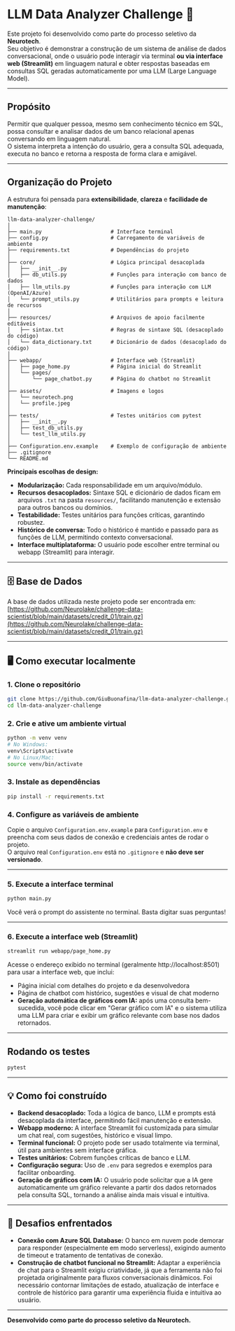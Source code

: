 # LLM Data Analyzer Challenge 🤖

Este projeto foi desenvolvido como parte do processo seletivo da **Neurotech**.  
Seu objetivo é demonstrar a construção de um sistema de análise de dados conversacional, onde o usuário pode interagir via terminal **ou via interface web (Streamlit)** em linguagem natural e obter respostas baseadas em consultas SQL geradas automaticamente por uma LLM (Large Language Model).

---

## Propósito

Permitir que qualquer pessoa, mesmo sem conhecimento técnico em SQL, possa consultar e analisar dados de um banco relacional apenas conversando em linguagem natural.  
O sistema interpreta a intenção do usuário, gera a consulta SQL adequada, executa no banco e retorna a resposta de forma clara e amigável.

---

## Organização do Projeto

A estrutura foi pensada para **extensibilidade**, **clareza** e **facilidade de manutenção**:

```
llm-data-analyzer-challenge/
│
├── main.py                      # Interface terminal
├── config.py                    # Carregamento de variáveis de ambiente
├── requirements.txt             # Dependências do projeto
│
├── core/                        # Lógica principal desacoplada
│   ├── __init__.py
│   ├── db_utils.py              # Funções para interação com banco de dados
│   ├── llm_utils.py             # Funções para interação com LLM (OpenAI/Azure)
│   └── prompt_utils.py          # Utilitários para prompts e leitura de recursos
│
├── resources/                   # Arquivos de apoio facilmente editáveis
│   ├── sintax.txt               # Regras de sintaxe SQL (desacoplado do código)
│   └── data_dictionary.txt      # Dicionário de dados (desacoplado do código)
│
├── webapp/                      # Interface web (Streamlit)
│   ├── page_home.py             # Página inicial do Streamlit
│   └── pages/
│       └── page_chatbot.py      # Página do chatbot no Streamlit
│
├── assets/                      # Imagens e logos
│   └── neurotech.png
│   └── profile.jpeg
│
├── tests/                       # Testes unitários com pytest
│   ├── __init__.py
│   ├── test_db_utils.py
│   └── test_llm_utils.py
│
├── Configuration.env.example    # Exemplo de configuração de ambiente
├── .gitignore
└── README.md
```

**Principais escolhas de design:**
- **Modularização:** Cada responsabilidade em um arquivo/módulo.
- **Recursos desacoplados:** Sintaxe SQL e dicionário de dados ficam em arquivos `.txt` na pasta `resources/`, facilitando manutenção e extensão para outros bancos ou domínios.
- **Testabilidade:** Testes unitários para funções críticas, garantindo robustez.
- **Histórico de conversa:** Todo o histórico é mantido e passado para as funções de LLM, permitindo contexto conversacional.
- **Interface multiplataforma:** O usuário pode escolher entre terminal ou webapp (Streamlit) para interagir.

---

## 🗄️ Base de Dados

A base de dados utilizada neste projeto pode ser encontrada em:  
[https://github.com/Neurolake/challenge-data-scientist/blob/main/datasets/credit_01/train.gz](https://github.com/Neurolake/challenge-data-scientist/blob/main/datasets/credit_01/train.gz)

---

## 🖥️ Como executar localmente

### 1. Clone o repositório

```sh
git clone https://github.com/GiuBuonafina/llm-data-analyzer-challenge.git
cd llm-data-analyzer-challenge
```

### 2. Crie e ative um ambiente virtual

```sh
python -m venv venv
# No Windows:
venv\Scripts\activate
# No Linux/Mac:
source venv/bin/activate
```

### 3. Instale as dependências

```sh
pip install -r requirements.txt
```

### 4. Configure as variáveis de ambiente

Copie o arquivo `Configuration.env.example` para `Configuration.env` e preencha com seus dados de conexão e credenciais antes de rodar o projeto.  
O arquivo real `Configuration.env` está no `.gitignore` e **não deve ser versionado**.

---

### 5. Execute a interface terminal

```sh
python main.py
```
Você verá o prompt do assistente no terminal. Basta digitar suas perguntas!

---

### 6. Execute a interface web (Streamlit)

```sh
streamlit run webapp/page_home.py
```
Acesse o endereço exibido no terminal (geralmente http://localhost:8501) para usar a interface web, que inclui:
- Página inicial com detalhes do projeto e da desenvolvedora
- Página de chatbot com histórico, sugestões e visual de chat moderno
- **Geração automática de gráficos com IA:** após uma consulta bem-sucedida, você pode clicar em "Gerar gráfico com IA" e o sistema utiliza uma LLM para criar e exibir um gráfico relevante com base nos dados retornados.

---

## Rodando os testes

```sh
pytest
```

---

## 💡 Como foi construído

- **Backend desacoplado:** Toda a lógica de banco, LLM e prompts está desacoplada da interface, permitindo fácil manutenção e extensão.
- **Webapp moderno:** A interface Streamlit foi customizada para simular um chat real, com sugestões, histórico e visual limpo.
- **Terminal funcional:** O projeto pode ser usado totalmente via terminal, útil para ambientes sem interface gráfica.
- **Testes unitários:** Cobrem funções críticas de banco e LLM.
- **Configuração segura:** Uso de `.env` para segredos e exemplos para facilitar onboarding.
- **Geração de gráficos com IA:** O usuário pode solicitar que a IA gere automaticamente um gráfico relevante a partir dos dados retornados pela consulta SQL, tornando a análise ainda mais visual e intuitiva.

---

## 🚧 Desafios enfrentados

- **Conexão com Azure SQL Database:** O banco em nuvem pode demorar para responder (especialmente em modo serverless), exigindo aumento de timeout e tratamento de tentativas de conexão.
- **Construção de chatbot funcional no Streamlit:** Adaptar a experiência de chat para o Streamlit exigiu criatividade, já que a ferramenta não foi projetada originalmente para fluxos conversacionais dinâmicos. Foi necessário contornar limitações de estado, atualização de interface e controle de histórico para garantir uma experiência fluida e intuitiva ao usuário.
---

**Desenvolvido como parte do processo seletivo da Neurotech.**